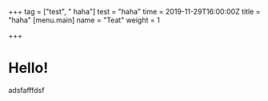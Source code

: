 +++
tag = ["test", " haha"]
test = "haha"
time = 2019-11-29T16:00:00Z
title = "haha"
[menu.main]
name = "Teat"
weight = 1

+++
# Hello!

adsfafffdsf